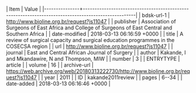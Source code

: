 | Item          | Value                                                                                              |
|---------------+----------------------------------------------------------------------------------------------------|
| bdsk-url-1    | http://www.bioline.org.br/request?js11047                                                          |
| publisher     | Association of Surgeons of East Africa and College of Surgeons of East Central and Southern Africa |
| date-modified | 2018-03-13 06:16:59 +0000                                                                          |
| title         | A review of surgical capacity and surgical education programmes in the COSECSA region              |
| url           | http://www.bioline.org.br/request?js11047                                                          |
| journal       | East and Central African Journal of Surgery                                                        |
| author        | Kakande, I and Mkandawire, N and Thompson, MIW                                                     |
| number        | 3                                                                                                  |
| ENTRYTYPE     | article                                                                                            |
| volume        | 16                                                                                                 |
| archive-url   | https://web.archive.org/web/20180313222730/http://www.bioline.org.br/request?js11047               |
| year          | 2011                                                                                               |
| ID            | kakande2011review                                                                                  |
| pages         | 6--34                                                                                              |
| date-added    | 2018-03-13 06:16:46 +0000                                                                          |